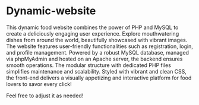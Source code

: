 # Dynamic-website


This dynamic food website combines the power of PHP and MySQL to create a deliciously engaging user experience. Explore mouthwatering dishes from around the world, beautifully showcased with vibrant images. The website features user-friendly functionalities such as registration, login, and profile management. Powered by a robust MySQL database, managed via phpMyAdmin and hosted on an Apache server, the backend ensures smooth operations. The modular structure with dedicated PHP files simplifies maintenance and scalability. Styled with vibrant and clean CSS, the front-end delivers a visually appetizing and interactive platform for food lovers to savor every click!

Feel free to adjust it as needed!
